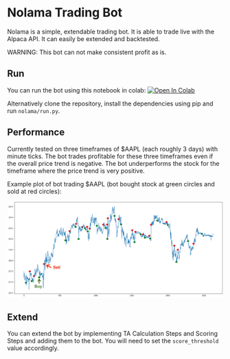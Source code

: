 # Nolama Trading Bot
Nolama is a simple, extendable trading bot. It is able to trade live with the Alpaca API. It can easily be extended and backtested. 

WARNING: This bot can not make consistent profit as is.

## Run

You can run the bot using this notebook in colab:
[![Open In Colab](https://colab.research.google.com/assets/colab-badge.svg)](https://colab.research.google.com/github/fionnfuchs/nolama-trading-bot/blob/master/jupyter/nolama_notebook.ipynb) 

Alternatively clone the repository, install the dependencies using pip and run `nolama/run.py`.

## Performance 
Currently tested on three timeframes of $AAPL (each roughly 3 days) with minute ticks. The bot trades profitable for these three timeframes even if the overall price trend is negative. The bot underperforms the stock for the timeframe where the price trend is very positive. 

Example plot of bot trading $AAPL (bot bought stock at green circles and sold at red circles): 

![Example Plot](/img/example_plot.png)

## Extend 
You can extend the bot by implementing TA Calculation Steps and Scoring Steps and adding them to the bot. You will need to set the `score_threshold` value accordingly. 

